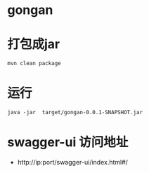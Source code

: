 # gongan

# 打包成jar
~~~~~
mvn clean package
~~~~~
# 运行

~~~~~
java -jar  target/gongan-0.0.1-SNAPSHOT.jar
~~~~~
# swagger-ui 访问地址
* http://ip:port/swagger-ui/index.html#/
